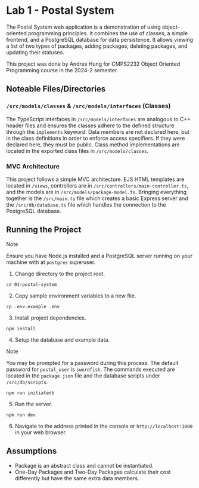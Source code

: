 # Lab 1 - Postal System

The Postal System web application is a demonstration of using object-oriented programming principles. It combines the use of classes, a simple frontend, and a PostgreSQL database for data persistence. It allows viewing a list of two types of packages, adding packages, deleting packages, and updating their statuses.

This project was done by Andres Hung for CMPS2232 Object Oriented Programming course in the 2024-2 semester.

## Noteable Files/Directories

### `/src/models/classes` & `/src/models/interfaces` (Classes)

The TypeScript interfaces in `/src/models/interfaces` are analogous to C++ header files and ensures the classes adhere to the defined structure through the `implements` keyword. Data members are not declared here, but in the class definitions in order to enforce access specifiers. If they were declared here, they must be public. Class method implementations are located in the exported class files in `/src/models/classes`.

### MVC Architecture

This project follows a simple MVC architecture. EJS HTML templates are located in `/views`, controllers are in `/src/controllers/main-controller.ts`, and the models are in `/src/models/package-model.ts`. Bringing everything together is the `/src/main.ts` file which creates a basic Express server and the `/src/db/database.ts` file which handles the connection to the PostgreSQL database.

## Running the Project

> [!NOTE]  
> Ensure you have Node.js installed and a PostgreSQL server running on your machine with at `postgres` superuser.

1. Change directory to the project root.

```
cd 01-postal-system
```

2. Copy sample environment variables to a new file.

```
cp .env.example .env
```

3. Install project dependencies.

```
npm install
```

4. Setup the database and example data.

> [!NOTE]  
> You may be prompted for a password during this process. The default password for `postal_user` is `swordfish`. The commands executed are located in the `package.json` file and the database scripts under `/src/db/scripts`.

```
npm run initiatedb
```

5. Run the server.

```
npm run dev
```

6. Navigate to the address printed in the console or `http://localhost:3000` in your web browser.

## Assumptions

- Package is an abstract class and cannot be instantiated.
- One-Day Packages and Two-Day Packages calculate their cost differently but have the same extra data members.
